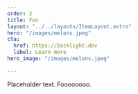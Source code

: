```yaml
---
order: 2
title: Foo
layout: "../../layouts/ItemLayout.astro"
hero: "/images/melons.jpeg"
cta:
  href: https://backlight.dev
  label: Learn more
hero_image: "/images/melons.jpeg"

---
```

Placeholder text. Foooooooo.